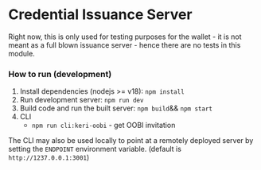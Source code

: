 # Credential Issuance Server
Right now, this is only used for testing purposes for the wallet - it is not meant as a full blown issuance server - hence there are no tests in this module.

### How to run (development)
1. Install dependencies (nodejs >= v18):
   `npm install`
2. Run development server:
    `npm run dev`
3. Build code and run the built server:
   `npm build`&& `npm start`
4. CLI
   - `npm run cli:keri-oobi` - get OOBI invitation

The CLI may also be used locally to point at a remotely deployed server by setting the `ENDPOINT` environment variable. (default is `http://1237.0.0.1:3001`)

